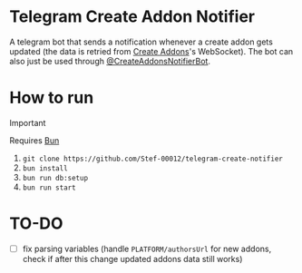 # Telegram Create Addon Notifier

A telegram bot that sends a notification whenever a create addon gets updated (the data is retried from [Create Addons](https://github.com/stef-00012/create-addons/)'s WebSocket).
The bot can also just be used through [@CreateAddonsNotifierBot](https://t.me/CreateAddonsNotifierBot).

# How to run

> [!IMPORTANT]
> Requires [Bun](https://bun.sh/)

1. `git clone https://github.com/Stef-00012/telegram-create-notifier`
2. `bun install`
3. `bun run db:setup`
4. `bun run start`

# TO-DO
- [ ] fix parsing variables (handle `PLATFORM/authorsUrl` for new addons, check if after this change updated addons data still works)